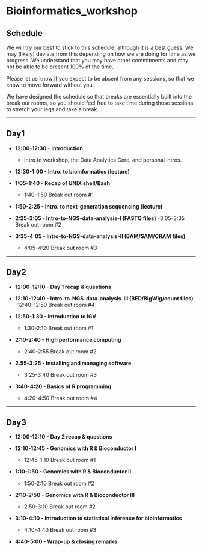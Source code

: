 
# Bioinformatics_workshop

## Schedule

We will try our best to stick to this schedule, although it is a best guess. We may (likely) deviate from this depending on how we are doing for time as we progress. We understand that you may have other commitments and may not be able to be present 100% of the time.

Please let us know if you expect to be absent from any sessions, so that we know to move forward without you.

We have designed the schedule so that breaks are essentially built into the break out rooms, so you should feel free to take time during those sessions to stretch your legs and take a break.

---

## Day1
- **12:00-12:30 - Introduction**
  - Intro to workshop, the Data Analytics Core, and personal intros.

- **12:30-1:00 - Intro. to bioinformatics (lecture)**

- **1:05-1:40 - Recap of UNIX shell/Bash**
  - 1:40-1:50 Break out room #1

- **1:50-2:25 - Intro. to next-generation sequencing (lecture)**

- **2:25-3:05 - Intro-to-NGS-data-analysis-I (FASTQ files)**
  -3:05-3:35 Break out room #2

- **3:35-4:05 - Intro-to-NGS-data-analysis-II (BAM/SAM/CRAM files)**
  - 4:05-4:20 Break out room #3

---

## Day2

- **12:00-12:10 - Day 1 recap & questions**

- **12:10-12:40 - Intro-to-NGS-data-analysis-III (BED/BigWig/count files)**
  -12:40-12:50 Break out room #4

- **12:50-1:30 - Introduction to IGV**
  - 1:30-2:10 Break out room #1

- **2:10-2:40 - High performance computing**
  - 2:40-2:55 Break out room #2

- **2.55-3:25 - Installing and managing software**
  - 3:25-3:40 Break out room #3

- **3:40-4:20 - Basics of R programming**
  - 4:20-4:50 Break out room #4

---

## Day3

- **12:00-12:10 - Day 2 recap & questions**

- **12:10-12:45 - Genomics with R & Bioconductor I**
  - 12:45-1:10 Break out room #1

- **1:10-1:50 - Genomics with R & Bioconductor II**
  - 1:50-2:10 Break out room #2

- **2:10-2:50 - Genomics with R & Bioconductor III**
  - 2:50-3:10 Break out room #2

- **3:10-4:10 - Introduction to statistical inference for bioinformatics**
  - 4:10-4:40 Break out room #3

- **4:40-5:00 - Wrap-up & closing remarks**
